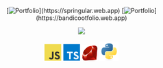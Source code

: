  <div align="center">
 
[![Portfolio](https://img.shields.io/badge/Portfolio_(Full_stack)-0e1111?style=for-the-badge&logo=google&logoColor=white)](https://springular.web.app)
[![Portfolio](https://img.shields.io/badge/Portfolio_(Front_end)-0e1111?style=for-the-badge&logo=google&logoColor=white)](https://bandicootfolio.web.app)

![](https://github-readme-streak-stats.herokuapp.com/?user=josuehoenicka&theme=dark&hide_border=true)
 
<img src="https://raw.githubusercontent.com/devicons/devicon/master/icons/javascript/javascript-original.svg" alt="javascript" width="40" height="40"/>
<img src="https://raw.githubusercontent.com/devicons/devicon/master/icons/typescript/typescript-original.svg" alt="typescript" width="40" height="40"/>
<img src="https://raw.githubusercontent.com/devicons/devicon/master/icons/ruby/ruby-original.svg" alt="ruby" width="37" height="37"/>
<img src="https://raw.githubusercontent.com/devicons/devicon/master/icons/python/python-original.svg" alt="python" width="45" height="45"/>
    
</div>

 
  
  

  




